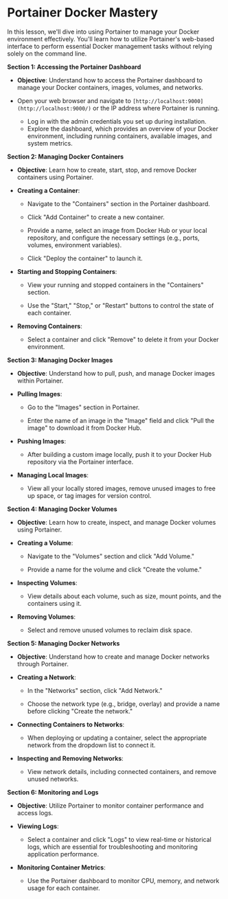 # Portainer Docker Mastery

In this lesson, we'll dive into using Portainer to manage your Docker environment effectively. You'll learn how to utilize Portainer's web-based interface to perform essential Docker management tasks without relying solely on the command line.

**Section 1: Accessing the Portainer Dashboard**  

-   **Objective**: Understand how to access the Portainer dashboard to manage your Docker containers, images, volumes, and networks.


-   Open your web browser and navigate to  `[http://localhost:9000](http://localhost:9000/)`  or the IP address where Portainer is running.
	-   Log in with the admin credentials you set up during installation.
	-   Explore the dashboard, which provides an overview of your Docker environment, including running containers, available images, and system metrics.

**Section 2: Managing Docker Containers**  

-   **Objective**: Learn how to create, start, stop, and remove Docker containers using Portainer.

-   **Creating a Container**:

	-   Navigate to the "Containers" section in the Portainer dashboard.
	-   Click "Add Container" to create a new container.
	-   Provide a name, select an image from Docker Hub or your local repository, and configure the necessary settings (e.g., ports, volumes, environment variables).

	-   Click "Deploy the container" to launch it.

-   **Starting and Stopping Containers**:

	-   View your running and stopped containers in the "Containers" section.

	-   Use the "Start," "Stop," or "Restart" buttons to control the state of each container.

-   **Removing Containers**:

	-   Select a container and click "Remove" to delete it from your Docker environment.

**Section 3: Managing Docker Images**  

-   **Objective**: Understand how to pull, push, and manage Docker images within Portainer.

-   **Pulling Images**:

	-   Go to the "Images" section in Portainer.

	-   Enter the name of an image in the "Image" field and click "Pull the image" to download it from Docker Hub.

-   **Pushing Images**:

	-   After building a custom image locally, push it to your Docker Hub repository via the Portainer interface.

-   **Managing Local Images**:

	-   View all your locally stored images, remove unused images to free up space, or tag images for version control.

**Section 4: Managing Docker Volumes**  

-   **Objective**: Learn how to create, inspect, and manage Docker volumes using Portainer.

-   **Creating a Volume**:

	-   Navigate to the "Volumes" section and click "Add Volume."

	-   Provide a name for the volume and click "Create the volume."

-   **Inspecting Volumes**:

	-   View details about each volume, such as size, mount points, and the containers using it.

-   **Removing Volumes**:

	-   Select and remove unused volumes to reclaim disk space.

**Section 5: Managing Docker Networks**  

-   **Objective**: Understand how to create and manage Docker networks through Portainer.

-   **Creating a Network**:

	-   In the "Networks" section, click "Add Network."

	-   Choose the network type (e.g., bridge, overlay) and provide a name before clicking "Create the network."

-   **Connecting Containers to Networks**:

	-   When deploying or updating a container, select the appropriate network from the dropdown list to connect it.

-   **Inspecting and Removing Networks**:

	-   View network details, including connected containers, and remove unused networks.

**Section 6: Monitoring and Logs**  

-   **Objective**: Utilize Portainer to monitor container performance and access logs.

-   **Viewing Logs**:

	-   Select a container and click "Logs" to view real-time or historical logs, which are essential for troubleshooting and monitoring application performance.

-   **Monitoring Container Metrics**:

	-   Use the Portainer dashboard to monitor CPU, memory, and network usage for each container.
<!--stackedit_data:
eyJoaXN0b3J5IjpbLTI3MjYyODI4NCw3NDU2Mjc5NzhdfQ==
-->